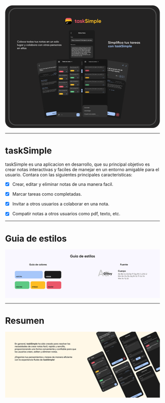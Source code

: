 <p align="center">
<img src="https://github.com/HenZzz-999/taskSimple/blob/29a55db3db90ffbd6b2d1429ed301b2d98afe6a8/apps/public/assets/taskSimple_maqueta_github.png">
</p>

---

# taskSimple

taskSimple es una aplicacion en desarrollo, que su principal objetivo es crear notas interactivas y faciles de manejar en un entorno amigable para el usuario. Contara con las siguientes principales caracteristicas:

- [x] Crear, editar y eliminar notas de una manera facil.
- [x] Marcar tareas como completadas.
- [x] Invitar a otros usuarios a colaborar en una nota.
- [x] Compatir notas a otros usuarios como pdf, texto, etc.


---

# Guia de estilos
<p align="center">
<img src="https://github.com/HenZzz-999/taskSimple/blob/29a55db3db90ffbd6b2d1429ed301b2d98afe6a8/apps/public/assets/guide_style_github_taskSimple.png">
</p>



---

# Resumen
<p align="center">
<img src="https://github.com/HenZzz-999/taskSimple/blob/29a55db3db90ffbd6b2d1429ed301b2d98afe6a8/apps/public/assets/footer_github_taskSimple.png">
</p>


